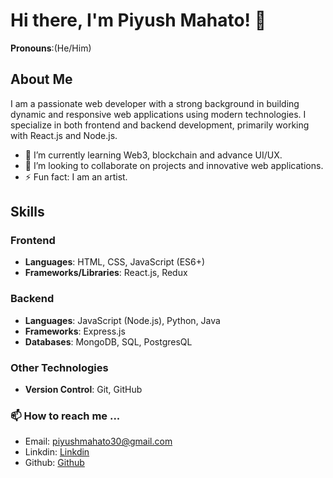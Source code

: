 # Hi there, I'm Piyush Mahato! 👋

**Pronouns**:(He/Him)

## About Me
I am a passionate web developer with a strong background in building dynamic and responsive web applications using modern technologies. I specialize in both frontend and backend development, primarily working with React.js and Node.js.

- 🌱 I’m currently learning Web3, blockchain and advance UI/UX.
- 👯 I’m looking to collaborate on projects and innovative web applications.
- ⚡ Fun fact: I am an artist.

## Skills
### Frontend
- **Languages**: HTML, CSS, JavaScript (ES6+)
- **Frameworks/Libraries**: React.js, Redux

### Backend
- **Languages**: JavaScript (Node.js), Python, Java
- **Frameworks**: Express.js
- **Databases**: MongoDB, SQL, PostgresQL

### Other Technologies
- **Version Control**: Git, GitHub



### 📫 How to reach me ...
- Email: piyushmahato30@gmail.com
- Linkdin: [Linkdin](linkedin.com/in/piyushmahato)
- Github: [Github](github.com/piyushmahatoGit)


<!---
piyushmahatoGit/piyushmahatoGit is a ✨ special ✨ repository because its `README.md` (this file) appears on your GitHub profile.
You can click the Preview link to take a look at your changes.
--->
